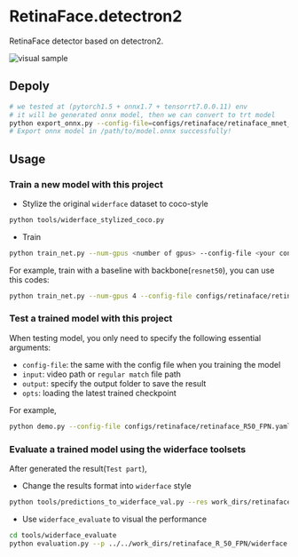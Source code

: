 <!--
 * @Copyright (c) tkianai All Rights Reserved.
 * @Author         : tkianai
 * @Github         : https://github.com/tkianai
 * @Date           : 2020-04-25 12:34:30
 * @FilePath       : /RetinaFace.detectron2/README.md
 * @Description    : 
 -->


# RetinaFace.detectron2

RetinaFace detector based on detectron2.

![visual sample](./visual.jpg)


## Depoly

```bash
# we tested at (pytorch1.5 + onnx1.7 + tensorrt7.0.0.11) env
# it will be generated onnx model, then we can convert to trt model
python export_onnx.py --config-file=configs/retinaface/retinaface_mnet_v2_FPN.yaml MODEL.WEIGHTS /path/to/model.pth
# Export onnx model in /path/to/model.onnx successfully!
```

## Usage

### Train a new model with this project

- Stylize the original `widerface` dataset to coco-style

```sh
python tools/widerface_stylized_coco.py 
```

- Train

```sh
python train_net.py --num-gpus <number of gpus> --config-file <your config file>
```

For example, train with a baseline with backbone(`resnet50`), you can use this codes:

```sh
python train_net.py --num-gpus 4 --config-file configs/retinaface/retinaface_R_50_FPN.yaml
```


### Test a trained model with this project


When testing model, you only need to specify the following essential arguments:

- `config-file`: the same with the config file when you training the model
- `input`: video path or `regular match` file path
- `output`: specify the output folder to save the result
- `opts`: loading the latest trained checkpoint

For example, 

```sh
python demo.py --config-file configs/retinaface/retinaface_R50_FPN.yaml --input datasets/widerface/val/images/*/*.jpg --output work_dirs/retinaface_R_50_FPN/val  --opts MODEL.WEIGHTS work_dirs/retinaface_R_50_FPN/model_final.pth
```


### Evaluate a trained model using the widerface toolsets


After generated the result(`Test part`),

- Change the results format into `widerface` style

```sh
python tools/predictions_to_widerface_val.py --res work_dirs/retinaface_R_50_FPN/val/results.pkl --save work_dirs/retinaface_R_50_FPN/widerface
```

- Use `widerface_evaluate` to visual the performance

```sh
cd tools/widerface_evaluate
python evaluation.py --p ../../work_dirs/retinaface_R_50_FPN/widerface
```